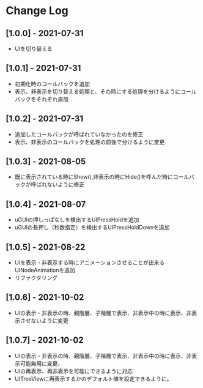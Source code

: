 
# Change Log

## [1.0.0] - 2021-07-31
- UIを切り替える
## [1.0.1] - 2021-07-31
- 初期化時のコールバックを追加
- 表示、非表示を切り替える処理と、その時にする処理を分けるようにコールバックをそれぞれ追加
## [1.0.2] - 2021-07-31
- 追加したコールバックが呼ばれていなかったのを修正
- 表示、非表示のコールバックを処理の前後で分けるように変更
## [1.0.3] - 2021-08-05
- 既に表示されている時にShow(),非表示の時にHide()を呼んだ時にコールバックが呼ばれないように修正
## [1.0.4] - 2021-08-07
- uGUIの押しっぱなしを検出するUIPressHoldを追加
- uGUIの長押し（秒数指定）を検出するUIPressHoldDownを追加
## [1.0.5] - 2021-08-22
- UIを表示・非表示する時にアニメーションさせることが出来るUINodeAnimationを追加
- リファクタリング
## [1.0.6] - 2021-10-02
- UIの表示・非表示の時、親階層、子階層で表示、非表示中の時に表示、非表示させないように変更
## [1.0.7] - 2021-10-02 
- UIの表示・非表示の時、親階層、子階層で表示、非表示中の時に表示、非表示可能無用に変更、
- UIの再表示、再非表示を可能にできるように対応
- UITreeViewに再表示するかのデフォルト値を設定できるように。